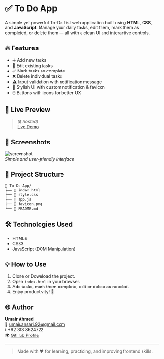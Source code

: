
# ✅ To Do App

A simple yet powerful To-Do List web application built using **HTML**, **CSS**, and **JavaScript**. Manage your daily tasks, edit them, mark them as completed, or delete them — all with a clean UI and interactive controls.

## 🔥 Features

- ➕ Add new tasks  
- 📝 Edit existing tasks  
- ✅ Mark tasks as complete  
- ❌ Delete individual tasks  
- ⚠️ Input validation with notification message  
- 🎨 Stylish UI with custom notification & favicon  
- 🖱️ Buttons with icons for better UX

## 🚀 Live Preview

> *(If hosted)*  
[Live Demo](https://to-do-app-lime-mu.vercel.app/)


## 📸 Screenshots

![screenshot](./screenshot.png)  
*Simple and user-friendly interface*

## 📁 Project Structure

```bash
📂 To-Do-App/
├── 📄 index.html
├── 📄 style.css
├── 📄 app.js
├── 📄 favicon.png
└── 📄 README.md
```

## 🛠️ Technologies Used

- HTML5
- CSS3
- JavaScript (DOM Manipulation)

## 💡 How to Use

1. Clone or Download the project.
2. Open `index.html` in your browser.
3. Add tasks, mark them complete, edit or delete as needed.
4. Enjoy productivity! 🚀

## 🌐 Author

**Umair Ahmed**  
📧 umair.ansari.92@gmail.com  
📞 +92 313 8624722  
🌍 [GitHub Profile](https://github.com/umairansari92)

---

> Made with ❤️ for learning, practicing, and improving frontend skills.
